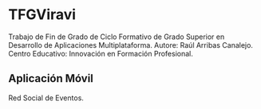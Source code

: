 # TFGViravi
Trabajo de Fin de Grado de Ciclo Formativo de Grado Superior en Desarrollo de Aplicaciones Multiplataforma. 
Autore: Raúl Arribas Canalejo.
Centro Educativo: Innovación en Formación Profesional.
## Aplicación Móvil
Red Social de Eventos.

